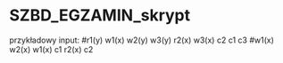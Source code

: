 # SZBD_EGZAMIN_skrypt

przykładowy input:
#r1(y) w1(x) w2(y) w3(y) r2(x) w3(x) c2 c1 c3
#w1(x) w2(x) w1(x) c1 r2(x) c2
